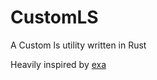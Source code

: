 # CustomLS
A Custom ls utility written in Rust

Heavily inspired by [exa](https://github.com/ogham/exa)
